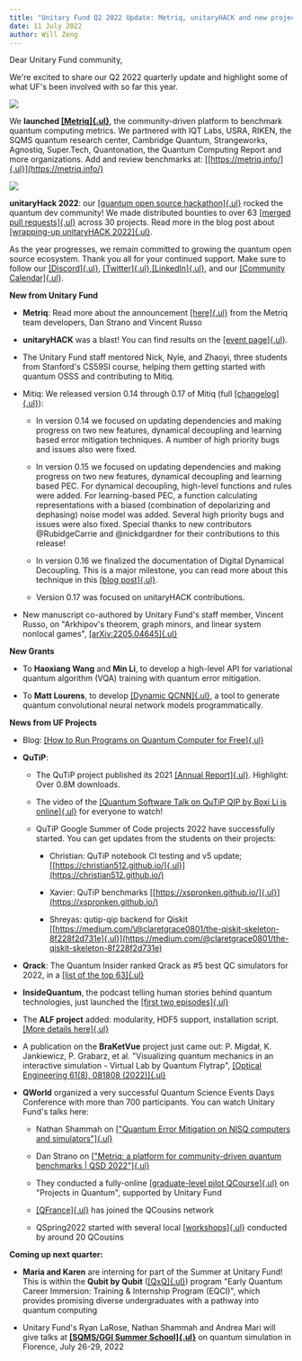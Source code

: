 ```yaml
---
title: "Unitary Fund Q2 2022 Update: Metriq, unitaryHACK and new projects!"
date: 11 July 2022
author: Will Zeng
---
```


Dear Unitary Fund community,

We're excited to share our Q2 2022 quarterly update and highlight some
of what UF's been involved with so far this year.

![](../../images/metriq_logo_primary_blue_inverted.png)

We **launched
[[Metriq]{.ul}](https://unitary.fund/posts/metriq_release.html)**, the
community-driven platform to benchmark quantum computing metrics. We
partnered with IQT Labs, USRA, RIKEN, the SQMS quantum research center,
Cambridge Quantum, Strangeworks, Agnostiq, Super.Tech, Quantonation, the
Quantum Computing Report and more organizations. Add and review
benchmarks at: [[https://metriq.info/]{.ul}](https://metriq.info/)

![](../../images/unitaryhack_2022.png)

**unitaryHack 2022**: our [[quantum open source
hackathon]{.ul}](https://unitaryhack.dev/) rocked the quantum dev
community! We made distributed bounties to over 63 [[merged pull
requests]{.ul}](https://unitaryhack.dev/bounties/) across 30 projects.
Read more in the blog post about [[wrapping-up unitaryHACK
2022]{.ul}](https://unitary.fund/posts/2022_unitaryhack_wrapup.html).

As the year progresses, we remain committed to growing the quantum open
source ecosystem. Thank you all for your continued support. Make sure to
follow our [[Discord]{.ul}](https://discord.com/invite/JqVGmpkP96),
[[Twitter]{.ul}](https://twitter.com/unitaryfund),[[LinkedIn]{.ul}](https://www.linkedin.com/company/unitary-fund/),
and our [[Community
Calendar]{.ul}](https://calendar.google.com/calendar/u/0/embed?src=c_mgqdq6hj2isi4d6h467kfqvg60@group.calendar.google.com).

**New from Unitary Fund**

- **Metriq**: Read more about the announcement
    [[here]{.ul}](https://unitary.fund/posts/metriq_release.html) from
    the Metriq team developers, Dan Strano and Vincent Russo

- **unitaryHACK** was a blast! You can find results on the [[event
    page]{.ul}](https://unitaryhack.dev/results/).

- The Unitary Fund staff mentored Nick, Nyle, and Zhaoyi, three
    students from Stanford's CS59SI course, helping them getting
    started with quantum OSSS and contributing to Mitiq.

- Mitiq: We released version 0.14 through 0.17 of Mitiq (full
    [[changelog]{.ul}](https://mitiq.readthedocs.io/en/latest/changelog.html)):

    - In version 0.14 we focused on updating dependencies and making
        progress on two new features, dynamical decoupling and
        learning based error mitigation techniques. A number of high
        priority bugs and issues also were fixed.

    - In version 0.15 we focused on updating dependencies and making
        progress on two new features, dynamical decoupling and
        learning based PEC. For dynamical decoupling, high-level
        functions and rules were added. For learning-based PEC, a
        function calculating representations with a biased
        (combination of depolarizing and dephasing) noise model was
        added. Several high priority bugs and issues were also fixed.
        Special thanks to new contributors \@RubidgeCarrie and
        \@nickdgardner for their contributions to this release!

    - In version 0.16 we finalized the documentation of Digital
        Dynamical Decoupling. This is a major milestone, you can read
        more about this technique in this [[blog
        post]{.ul}](https://unitary.fund/posts/2022_dynamical_decoupling_in_mitiq.html).

    - Version 0.17 was focused on unitaryHACK contributions.

- New manuscript co-authored by Unitary Fund's staff member, Vincent
    Russo, on "Arkhipov\'s theorem, graph minors, and linear system
    nonlocal games",
    [[arXiv:2205.04645]{.ul}](https://arxiv.org/abs/2205.04645)

**New Grants**

- To **Haoxiang Wang** and **Min Li**, to develop a high-level API for
    variational quantum algorithm (VQA) training with quantum error
    mitigation.

- To **Matt Lourens**, to develop [[Dynamic
    QCNN]{.ul}](https://github.com/matt-lourens/dynamic-qcnn), a tool
    to generate quantum convolutional neural network models
    programmatically.

**News from UF Projects**

- Blog: [[How to Run Programs on Quantum Computer for
    Free]{.ul}](https://unitary.fund/posts/2022_free_qpu_access.html)

- **QuTiP**:

    - The QuTiP project published its 2021 [[Annual
        Report]{.ul}](https://unitary.fund/posts/qutip_2021_annual_report.html).
        Highlight: Over 0.8M downloads.

    - The video of the [[Quantum Software Talk on QuTiP QIP by Boxi Li
        is online]{.ul}](https://www.youtube.com/watch?v=-q5a38Pw7Rg)
        for everyone to watch!

    - QuTiP Google Summer of Code projects 2022 have successfully
        started. You can get updates from the students on their
        projects:

        - Christian: QuTiP notebook CI testing and v5 update;
            [[https://christian512.github.io/]{.ul}](https://christian512.github.io/)

        - Xavier: QuTiP benchmarks
            [[https://xspronken.github.io/]{.ul}](https://xspronken.github.io/)

        - Shreyas: qutip-qip backend for Qiskit
            [[https://medium.com/\@claretgrace0801/the-qiskit-skeleton-8f228f2d731e]{.ul}](https://medium.com/@claretgrace0801/the-qiskit-skeleton-8f228f2d731e)

- **Qrack**: The Quantum Insider ranked Qrack as \#5 best QC
    simulators for 2022, in a [[list of the top
    63]{.ul}](https://thequantuminsider.com/2022/06/14/top-63-quantum-computer-simulators-for-2022/)

- **InsideQuantum**, the podcast telling human stories behind quantum
    technologies, just launched the [[first two
    episodes]{.ul}](https://twitter.com/insideqm/status/1543920210314510337)

- The **ALF project** added: modularity, HDF5 support, installation
    script. [[More details
    here]{.ul}](https://gitpages.physik.uni-wuerzburg.de/ALF/ALF_Webpage/news/2022-06-24-alf-2.3-release/)

- A publication on the **BraKetVue** project just came out: P.
    Migdał, K. Jankiewicz, P. Grabarz, et al. \"Visualizing quantum
    mechanics in an interactive simulation - Virtual Lab by Quantum
    Flytrap\", [[Optical Engineering 61(8),
    081808 (2022)]{.ul}](https://doi.org/10.1117/1.OE.61.8.081808)

- **QWorld** organized a very successful Quantum Science Events Days Conference with more than 700 participants. You can watch Unitary Fund's talks here:

    - Nathan Shammah on [[\"Quantum Error Mitigation on NISQ computers and simulators"]{.ul}](https://www.youtube.com/watch?v=_6WXiVlXTS8&list=PLgBKT5Ye3MFQmzLkTj_vPleIAP4dxeyP6&index=1)

    - Dan Strano on [[\"Metriq: a platform for community-driven
        quantum benchmarks \| QSD
        2022\"]{.ul}](https://www.youtube.com/watch?v=R6FV-x7gKdk&list=PLgBKT5Ye3MFQmzLkTj_vPleIAP4dxeyP6&index=20)

    - They conducted a fully-online [[graduate-level pilot QCourse]{.ul}](https://qworld.net/qcourse570-1/) on "Projects in Quantum", supported by Unitary Fund

    - [[QFrance]{.ul}](https://qworld.net/qfrance) has joined the QCousins network

    - QSpring2022 started with several local [[workshops]{.ul}](https://qworld.net/qspring2022/) conducted by around 20 QCousins

**Coming up next quarter:**

- **Maria and Karen** are interning for part of the Summer at Unitary Fund! This is within the **Qubit by Qubit** ([[QxQ]{.ul}](https://www.qubitbyqubit.org/)) program "Early Quantum Career Immersion: Training & Internship Program (EQCI)", which provides promising diverse undergraduates with a pathway into quantum computing

- Unitary Fund's Ryan LaRose, Nathan Shammah and Andrea Mari will give talks at [**[SQMS/GGI Summer School]{.ul}**](https://www.ggi.infn.it/showevent.pl?id=436) on quantum simulation in Florence, July 26-29, 2022
